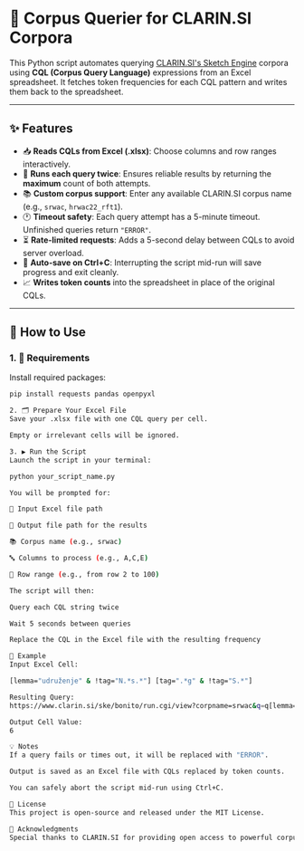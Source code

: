 # 🧠 Corpus Querier for CLARIN.SI Corpora

This Python script automates querying [CLARIN.SI's Sketch Engine](https://www.clarin.si) corpora using **CQL (Corpus Query Language)** expressions from an Excel spreadsheet. It fetches token frequencies for each CQL pattern and writes them back to the spreadsheet.



---

## ✨ Features

- 📥 **Reads CQLs from Excel (.xlsx)**: Choose columns and row ranges interactively.
- 🔁 **Runs each query twice**: Ensures reliable results by returning the **maximum** count of both attempts.
- 📚 **Custom corpus support**: Enter any available CLARIN.SI corpus name (e.g., `srwac`, `hrwac22_rft1`).
- 🕐 **Timeout safety**: Each query attempt has a 5-minute timeout. Unfinished queries return `"ERROR"`.
- ⏳ **Rate-limited requests**: Adds a 5-second delay between CQLs to avoid server overload.
- 💾 **Auto-save on Ctrl+C**: Interrupting the script mid-run will save progress and exit cleanly.
- 📈 **Writes token counts** into the spreadsheet in place of the original CQLs.

---

## 🚀 How to Use

### 1. 🔧 Requirements

Install required packages:

```bash
pip install requests pandas openpyxl

2. 🗂 Prepare Your Excel File
Save your .xlsx file with one CQL query per cell.

Empty or irrelevant cells will be ignored.

3. ▶️ Run the Script
Launch the script in your terminal:

python your_script_name.py

You will be prompted for:

📂 Input Excel file path

💾 Output file path for the results

📚 Corpus name (e.g., srwac)

🔤 Columns to process (e.g., A,C,E)

🔢 Row range (e.g., from row 2 to 100)

The script will then:

Query each CQL string twice

Wait 5 seconds between queries

Replace the CQL in the Excel file with the resulting frequency

📌 Example
Input Excel Cell:

[lemma="udruženje" & !tag="N.*s.*"] [tag=".*g" & !tag="S.*"]

Resulting Query:
https://www.clarin.si/ske/bonito/run.cgi/view?corpname=srwac&q=q[lemma="udruženje" & !tag="N.*s.*"] [tag=".*g" & !tag="S.*"]

Output Cell Value:
6

💡 Notes
If a query fails or times out, it will be replaced with "ERROR".

Output is saved as an Excel file with CQLs replaced by token counts.

You can safely abort the script mid-run using Ctrl+C.

📜 License
This project is open-source and released under the MIT License.

🤝 Acknowledgments
Special thanks to CLARIN.SI for providing open access to powerful corpus querying tools.



